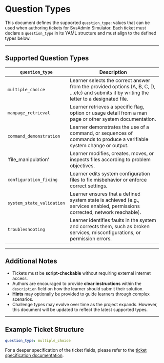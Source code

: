 # Question Types

This document defines the supported `question_type`: values that can be used when authoring tickets for SysAdmin Simulator.
Each ticket must declare a `question_type` in its YAML structure and must align to the defined types below.

---

## Supported Question Types

| `question_type`          | Description |
|--------------------------|-------------|
| `multiple_choice`        | Learner selects the correct answer from the provided options (A, B, C, D, ...etc) and submits it by writing the letter to a designated file. |
| `manpage_retrieval`      | Learner retrieves a specific flag, option or usage detail from a man page or other system documentation. |
| `command_demonstration`  | Learner demonstrates the use of a command, or sequences of commands to produce a verifiable system change or output. |
| 'file_manipulation'      | Learner modifies, creates, moves, or inspects files according to problem objectives. | 
| `configuration_fixing`   | Learner edits system configuration files to fix misbehavior or enforce correct settings. |
| `system_state_validation`| Learner ensures that a defined system state is achieved (e.g., services enabled, permissions corrected, network reachable). |
| `troubleshooting`        | Learner identifies faults in the system and corrects them, such as broken services, misconfigurations, or permission errors. |

---

## Additional Notes

- Tickets must be **script-checkable** without requiring external internet access.
- Authors are encouraged to provide **clear instructions** within the `description` field on how the learner should submit their solution.
- **Hints** may optionally be provided to guide learners through complex scenarios.
- Challenge types may evolve over time as the project expands. However, this document will be updated to reflect the latest supported types.

---

## Example Ticket Structure

```yaml
question_type: multiple_choice

```

For a deeper specification of the ticket fields, please refer to the [ticket specification documentation](ticket-spec.md).


